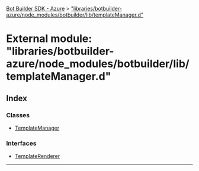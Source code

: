 [Bot Builder SDK - Azure](../README.md) > ["libraries/botbuilder-azure/node_modules/botbuilder/lib/templateManager.d"](../modules/_libraries_botbuilder_azure_node_modules_botbuilder_lib_templatemanager_d_.md)



# External module: "libraries/botbuilder-azure/node_modules/botbuilder/lib/templateManager.d"

## Index

### Classes

* [TemplateManager](../classes/_libraries_botbuilder_azure_node_modules_botbuilder_lib_templatemanager_d_.templatemanager.md)


### Interfaces

* [TemplateRenderer](../interfaces/_libraries_botbuilder_azure_node_modules_botbuilder_lib_templatemanager_d_.templaterenderer.md)



---
